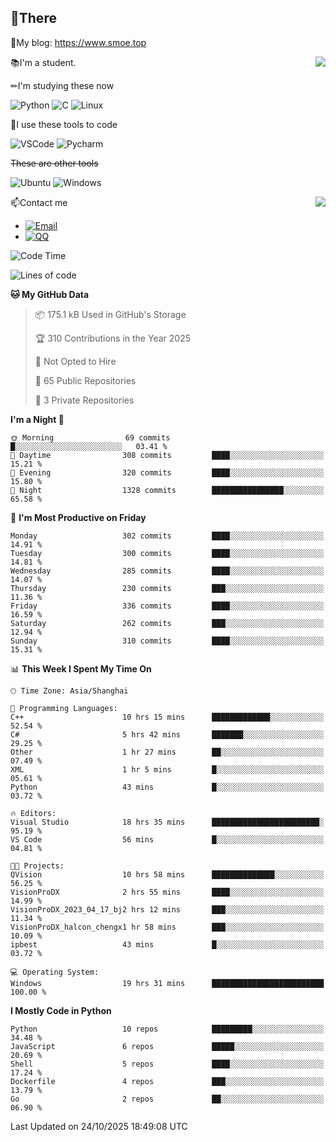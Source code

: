 
## 👏There

📰My blog: https://www.smoe.top

<img align="right" src="https://github-readme-stats.vercel.app/api/top-langs/?username=AkashiCoin"/>


📚I'm a student.

✏I'm studying these now

![Python](https://img.shields.io/badge/-Python-blue?style=flat-square&logo=Python&logoColor=fff)
![C](https://img.shields.io/badge/-C-585858?style=flat-square&logo=C&logoColor=fff)
![Linux](https://img.shields.io/badge/-Linux-black?style=flat-square&logo=Linux&logoColor=fff)

🔨I use these tools to code

![VSCode](https://img.shields.io/badge/-VSCode-blue?style=flat-square&logo=visualstudiocode&logoColor=fff)
![Pycharm](https://img.shields.io/badge/-Pycharm-green?style=flat-square&logo=pycharm&logoColor=fff)

 ~~These are other tools~~

![Ubuntu](https://img.shields.io/badge/-Ubuntu-orange?style=flat-square&logo=Ubuntu&logoColor=fff)
![Windows](https://img.shields.io/badge/-Windows-blue?style=flat-square&logo=Windows&logoColor=fff)

<img align="right" src="https://github-readme-stats.vercel.app/api?username=AkashiCoin" />


📫Contact me

* [![Email](https://img.shields.io/badge/Email-l1040186796@gmail.com-1?style=social&logoColor=fff)](mailto:l1040186796@gmail.com)
* [![QQ](https://img.shields.io/badge/QQ-1040186796-1?style=social&logoColor=fff)](tencent://AddContact/?fromId=45&fromSubId=1&subcmd=all&uin=1040186796&website=www.oicqzone.com)

<!--START_SECTION:waka-->
![Code Time](http://img.shields.io/badge/Code%20Time-1%2C535%20hrs%2044%20mins-blue)

![Lines of code](https://img.shields.io/badge/From%20Hello%20World%20I%27ve%20Written-336.8%20thousand%20lines%20of%20code-blue)

**🐱 My GitHub Data** 

> 📦 175.1 kB Used in GitHub's Storage 
 > 
> 🏆 310 Contributions in the Year 2025
 > 
> 🚫 Not Opted to Hire
 > 
> 📜 65 Public Repositories 
 > 
> 🔑 3 Private Repositories 
 > 
**I'm a Night 🦉** 

```text
🌞 Morning                69 commits          █░░░░░░░░░░░░░░░░░░░░░░░░   03.41 % 
🌆 Daytime                308 commits         ████░░░░░░░░░░░░░░░░░░░░░   15.21 % 
🌃 Evening                320 commits         ████░░░░░░░░░░░░░░░░░░░░░   15.80 % 
🌙 Night                  1328 commits        ████████████████░░░░░░░░░   65.58 % 
```
📅 **I'm Most Productive on Friday** 

```text
Monday                   302 commits         ████░░░░░░░░░░░░░░░░░░░░░   14.91 % 
Tuesday                  300 commits         ████░░░░░░░░░░░░░░░░░░░░░   14.81 % 
Wednesday                285 commits         ████░░░░░░░░░░░░░░░░░░░░░   14.07 % 
Thursday                 230 commits         ███░░░░░░░░░░░░░░░░░░░░░░   11.36 % 
Friday                   336 commits         ████░░░░░░░░░░░░░░░░░░░░░   16.59 % 
Saturday                 262 commits         ███░░░░░░░░░░░░░░░░░░░░░░   12.94 % 
Sunday                   310 commits         ████░░░░░░░░░░░░░░░░░░░░░   15.31 % 
```


📊 **This Week I Spent My Time On** 

```text
🕑︎ Time Zone: Asia/Shanghai

💬 Programming Languages: 
C++                      10 hrs 15 mins      █████████████░░░░░░░░░░░░   52.54 % 
C#                       5 hrs 42 mins       ███████░░░░░░░░░░░░░░░░░░   29.25 % 
Other                    1 hr 27 mins        ██░░░░░░░░░░░░░░░░░░░░░░░   07.49 % 
XML                      1 hr 5 mins         █░░░░░░░░░░░░░░░░░░░░░░░░   05.61 % 
Python                   43 mins             █░░░░░░░░░░░░░░░░░░░░░░░░   03.72 % 

🔥 Editors: 
Visual Studio            18 hrs 35 mins      ████████████████████████░   95.19 % 
VS Code                  56 mins             █░░░░░░░░░░░░░░░░░░░░░░░░   04.81 % 

🐱‍💻 Projects: 
QVision                  10 hrs 58 mins      ██████████████░░░░░░░░░░░   56.25 % 
VisionProDX              2 hrs 55 mins       ████░░░░░░░░░░░░░░░░░░░░░   14.99 % 
VisionProDX_2023_04_17_bj2 hrs 12 mins       ███░░░░░░░░░░░░░░░░░░░░░░   11.34 % 
VisionProDX_halcon_chengx1 hr 58 mins        ███░░░░░░░░░░░░░░░░░░░░░░   10.09 % 
ipbest                   43 mins             █░░░░░░░░░░░░░░░░░░░░░░░░   03.72 % 

💻 Operating System: 
Windows                  19 hrs 31 mins      █████████████████████████   100.00 % 
```

**I Mostly Code in Python** 

```text
Python                   10 repos            █████████░░░░░░░░░░░░░░░░   34.48 % 
JavaScript               6 repos             █████░░░░░░░░░░░░░░░░░░░░   20.69 % 
Shell                    5 repos             ████░░░░░░░░░░░░░░░░░░░░░   17.24 % 
Dockerfile               4 repos             ███░░░░░░░░░░░░░░░░░░░░░░   13.79 % 
Go                       2 repos             ██░░░░░░░░░░░░░░░░░░░░░░░   06.90 % 
```




 Last Updated on 24/10/2025 18:49:08 UTC
<!--END_SECTION:waka-->
